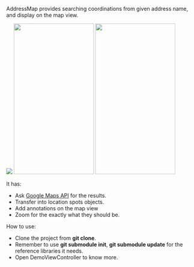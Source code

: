 AddressMap provides searching coordinations from given address name, and display on the map view.

<img src="https://lh5.googleusercontent.com/-K3VvDQljZFE/T0M0D4GiS1I/AAAAAAAAB54/PTeD8hUSkJo/s400/Screen%252520Shot%2525202012-02-21%252520at%252520%2525E4%2525B8%25258B%2525E5%25258D%2525882.03.43.png" />

<img src="https://lh4.googleusercontent.com/-ZVcrBnssLS8/T0M0GOZEnsI/AAAAAAAAB6E/o2X2XO0sdxI/s400/Screen%2520Shot%25202012-02-21%2520at%2520%25E4%25B8%258B%25E5%258D%25882.03.49.png" height="400" width="213" />

<img src="https://lh6.googleusercontent.com/-Xwyt62Qeogs/T0M0GPUej-I/AAAAAAAAB6A/VvSgAEsooaw/s400/Screen%2520Shot%25202012-02-21%2520at%2520%25E4%25B8%258B%25E5%258D%25882.03.59.png" height="400" width="213" />

It has:

* Ask [Google Maps API](http://maps.googleapis.com/maps/api/geocode/) for the results.
* Transfer into location spots objects.
* Add annotations on the map view
* Zoom for the exactly what they should be.

How to use:

* Clone the project from **git clone**.
* Remember to use **git submodule init**, **git submodule update** for the reference libraries it needs.
* Open DemoViewController to know more.